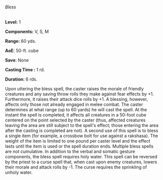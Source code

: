 ###### Bless

**Level:** 1

**Components:** V, S, M

**Range:** 60 yds.

**AoE**: 50-ft. cube

**Save**: None

**Casting Time :** 1 rd.

**Duration:** 6 rds.

Upon uttering the bless spell, the caster raises the morale of friendly creatures and any saving throw rolls they make against fear effects by +1. Furthermore, it raises their attack dice rolls by +1. A blessing, however, affects only those not already engaged in melee combat. The caster determines at what range (up to 60 yards) he will cast the spell. At the instant the spell is completed, it affects all creatures in a 50-foot cube centered on the point selected by the caster (thus, affected creatures leaving the area are still subject to the spell's effect; those entering the area after the casting is completed are not). A second use of this spell is to bless a single item (for example, a crossbow bolt for use against a rakshasa). The weight of the item is limited to one pound per caster level and the effect lasts until the item is used or the spell duration ends. Multiple bless spells are not cumulative. In addition to the verbal and somatic gesture components, the bless spell requires holy water. This spell can be reversed by the priest to a curse spell that, when cast upon enemy creatures, lowers their morale and attack rolls by -1. The curse requires the sprinkling of unholy water.